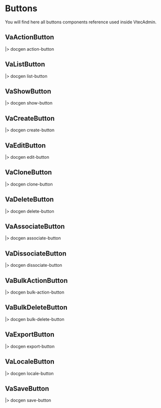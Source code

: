 # Buttons

You will find here all buttons components reference used inside VtecAdmin.

## VaActionButton

|> docgen action-button

## VaListButton

|> docgen list-button

## VaShowButton

|> docgen show-button

## VaCreateButton

|> docgen create-button

## VaEditButton

|> docgen edit-button

## VaCloneButton

|> docgen clone-button

## VaDeleteButton

|> docgen delete-button

## VaAssociateButton

|> docgen associate-button

## VaDissociateButton

|> docgen dissociate-button

## VaBulkActionButton

|> docgen bulk-action-button

## VaBulkDeleteButton

|> docgen bulk-delete-button

## VaExportButton

|> docgen export-button

## VaLocaleButton

|> docgen locale-button

## VaSaveButton

|> docgen save-button

